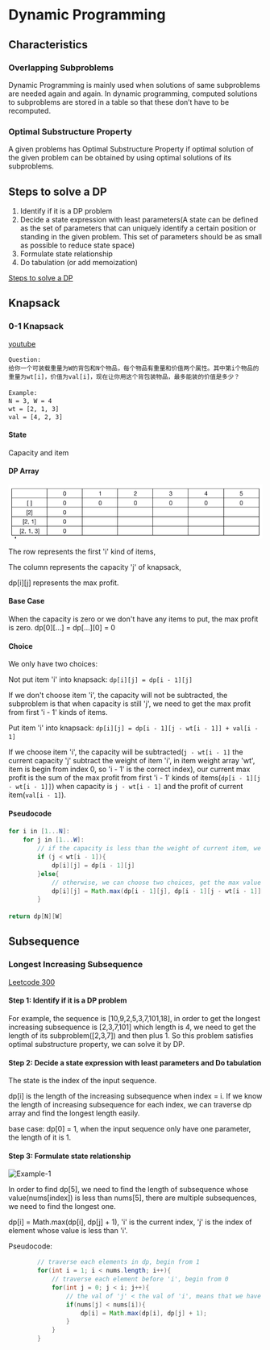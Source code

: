 # Dynamic Programming
## Characteristics
### Overlapping Subproblems
Dynamic Programming is mainly used when solutions of same subproblems are needed again and again. In dynamic programming, computed solutions to subproblems are stored in a table so that these don’t have to be recomputed.

### Optimal Substructure Property
A given problems has Optimal Substructure Property if optimal solution of the given problem can be obtained by using optimal solutions of its subproblems. 

## Steps to solve a DP
1. Identify if it is a DP problem
2. Decide a state expression with least parameters(A state can be defined as the set of parameters that can uniquely identify a certain position or standing in the given problem. This set of parameters should be as small as possible to reduce state space)
3. Formulate state relationship    
4. Do tabulation (or add memoization)

[Steps to solve a DP](https://www.geeksforgeeks.org/solve-dynamic-programming-problem/?ref=lbp)

## Knapsack
### 0-1 Knapsack
[youtube](https://www.youtube.com/watch?v=xCbYmUPvc2Q)

```
Question:
给你一个可装载重量为W的背包和N个物品，每个物品有重量和价值两个属性。其中第i个物品的重量为wt[i]，价值为val[i]，现在让你用这个背包装物品，最多能装的价值是多少？

Example:
N = 3, W = 4
wt = [2, 1, 3]
val = [4, 2, 3] 
```
#### State
Capacity and item

#### DP Array
![](https://github.com/LarryNaaa/Algorithm-Leetcode/blob/master/img/0-1%20Knapsack.png)

The row represents the first 'i' kind of items, 

The column represents the capacity 'j' of knapsack, 

dp[i][j] represents the max profit. 

#### Base Case
When the capacity is zero or we don't have any items to put, the max profit is zero.
dp[0][...] = dp[...][0] = 0

#### Choice
We only have two choices:

Not put item 'i' into knapsack: `dp[i][j] = dp[i - 1][j]`

If we don't choose item 'i', the capacity will not be subtracted, the subproblem is that when capacity is still 'j', we need to get the max profit from first 'i - 1' kinds of items.

Put item 'i' into knapsack: `dp[i][j] = dp[i - 1][j - wt[i - 1]] + val[i - 1]`

If we choose item 'i', the capacity will be subtracted(`j - wt[i - 1]` the current capacity 'j' subtract the weight of item 'i', in item weight array 'wt', item is begin from index 0, so 'i - 1' is the correct index), our current max profit is the sum of the max profit from first 'i - 1' kinds of items(`dp[i - 1][j - wt[i - 1]]`) when capacity is `j - wt[i - 1]` and the profit of current item(`val[i - 1]`).

#### Pseudocode
```Java
for i in [1...N]:
	for j in [1...W]:
		// if the capacity is less than the weight of current item, we cannot choose it
		if (j < wt[i - 1]){
			dp[i][j] = dp[i - 1][j]
		}else{
			// otherwise, we can choose two choices, get the max value of them
			dp[i][j] = Math.max(dp[i - 1][j], dp[i - 1][j - wt[i - 1]] + val[i - 1])
		}

return dp[N][W]
```

## Subsequence
### Longest Increasing Subsequence
[Leetcode 300](https://leetcode.com/problems/longest-increasing-subsequence/)

#### Step 1: Identify if it is a DP problem
For example, the sequence is [10,9,2,5,3,7,101,18], in order to get the longest increasing subsequence is [2,3,7,101] which length is 4, we need to get the length of its subproblem([2,3,7]) and then plus 1. So this problem satisfies optimal substructure property, we can solve it by DP.

#### Step 2: Decide a state expression with least parameters and Do tabulation
The state is the index of the input sequence.

dp[i] is the length of the increasing subsequence when index = i. If we know the length of increasing subsequence for each index, we can traverse dp array and find the longest length easily.

base case: dp[0] = 1, when the input sequence only have one parameter, the length of it is 1.

#### Step 3: Formulate state relationship
![Example-1](https://mmbiz.qpic.cn/sz_mmbiz_jpg/gibkIz0MVqdEIkv0ic85dgclViaMQ9IBicMxWQdJu1M3xKrcpc3lxbw7Z9pqhfgXO6gdKw2BxugpUJGJyBToTeYPbA/640?wx_fmt=jpeg&tp=webp&wxfrom=5&wx_lazy=1&wx_co=1)

In order to find dp[5], we need to find the length of subsequence whose value(nums[index]) is less than nums[5], there are multiple subsequences, we need to find the longest one.

dp[i] = Math.max(dp[i], dp[j] + 1), 'i' is the current index, 'j' is the index of element whose value is less than 'i'.

Pseudocode:
```Java
        // traverse each elements in dp, begin from 1
        for(int i = 1; i < nums.length; i++){
            // traverse each element before 'i', begin from 0
            for(int j = 0; j < i; j++){
                // the val of 'j' < the val of 'i', means that we have a increasing subsquence
                if(nums[j] < nums[i]){
                    dp[i] = Math.max(dp[i], dp[j] + 1);
                }
            }
        }
```

